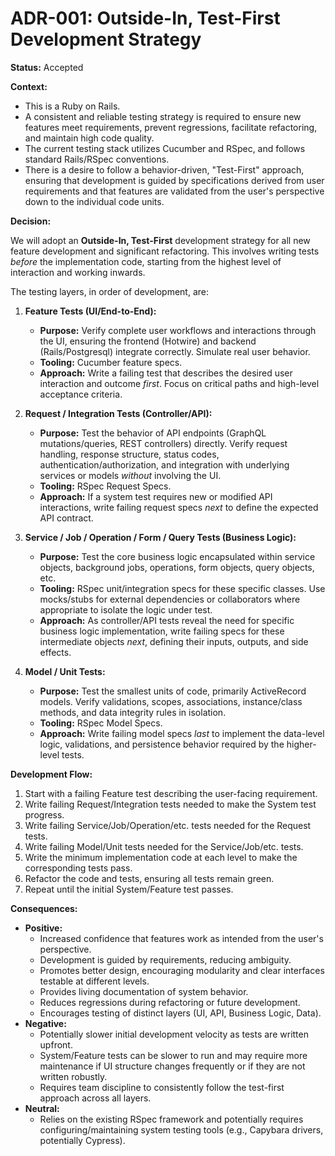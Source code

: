 # ADR-001: Outside-In, Test-First Development Strategy

**Status:** Accepted

**Context:**

*   This is a Ruby on Rails.
*   A consistent and reliable testing strategy is required to ensure new features meet requirements, prevent regressions, facilitate refactoring, and maintain high code quality.
*   The current testing stack utilizes Cucumber and RSpec, and follows standard Rails/RSpec conventions.
*   There is a desire to follow a behavior-driven, "Test-First" approach, ensuring that development is guided by specifications derived from user requirements and that features are validated from the user's perspective down to the individual code units.

**Decision:**

We will adopt an **Outside-In, Test-First** development strategy for all new feature development and significant refactoring. This involves writing tests *before* the implementation code, starting from the highest level of interaction and working inwards.

The testing layers, in order of development, are:

1.  **Feature Tests (UI/End-to-End):**
    *   **Purpose:** Verify complete user workflows and interactions through the UI, ensuring the frontend (Hotwire) and backend (Rails/Postgresql) integrate correctly. Simulate real user behavior.
    *   **Tooling:** Cucumber feature specs.
    *   **Approach:** Write a failing test that describes the desired user interaction and outcome *first*. Focus on critical paths and high-level acceptance criteria.

2.  **Request / Integration Tests (Controller/API):**
    *   **Purpose:** Test the behavior of API endpoints (GraphQL mutations/queries, REST controllers) directly. Verify request handling, response structure, status codes, authentication/authorization, and integration with underlying services or models *without* involving the UI.
    *   **Tooling:** RSpec Request Specs.
    *   **Approach:** If a system test requires new or modified API interactions, write failing request specs *next* to define the expected API contract.

3.  **Service / Job / Operation / Form / Query Tests (Business Logic):**
    *   **Purpose:** Test the core business logic encapsulated within service objects, background jobs, operations, form objects, query objects, etc.
    *   **Tooling:** RSpec unit/integration specs for these specific classes. Use mocks/stubs for external dependencies or collaborators where appropriate to isolate the logic under test.
    *   **Approach:** As controller/API tests reveal the need for specific business logic implementation, write failing specs for these intermediate objects *next*, defining their inputs, outputs, and side effects.

4.  **Model / Unit Tests:**
    *   **Purpose:** Test the smallest units of code, primarily ActiveRecord models. Verify validations, scopes, associations, instance/class methods, and data integrity rules in isolation.
    *   **Tooling:** RSpec Model Specs.
    *   **Approach:** Write failing model specs *last* to implement the data-level logic, validations, and persistence behavior required by the higher-level tests.

**Development Flow:**

1.  Start with a failing Feature test describing the user-facing requirement.
2.  Write failing Request/Integration tests needed to make the System test progress.
3.  Write failing Service/Job/Operation/etc. tests needed for the Request tests.
4.  Write failing Model/Unit tests needed for the Service/Job/etc. tests.
5.  Write the minimum implementation code at each level to make the corresponding tests pass.
6.  Refactor the code and tests, ensuring all tests remain green.
7.  Repeat until the initial System/Feature test passes.

**Consequences:**

*   **Positive:**
    *   Increased confidence that features work as intended from the user's perspective.
    *   Development is guided by requirements, reducing ambiguity.
    *   Promotes better design, encouraging modularity and clear interfaces testable at different levels.
    *   Provides living documentation of system behavior.
    *   Reduces regressions during refactoring or future development.
    *   Encourages testing of distinct layers (UI, API, Business Logic, Data).
*   **Negative:**
    *   Potentially slower initial development velocity as tests are written upfront.
    *   System/Feature tests can be slower to run and may require more maintenance if UI structure changes frequently or if they are not written robustly.
    *   Requires team discipline to consistently follow the test-first approach across all layers.
*   **Neutral:**
    *   Relies on the existing RSpec framework and potentially requires configuring/maintaining system testing tools (e.g., Capybara drivers, potentially Cypress).
